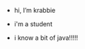 - hi, I’m krabbie
- i'm a student

- i know a bit of java!!!!!





<!---
kr4bbi5/kr4bbi5 is a ✨ special ✨ repository because its `README.md` (this file) appears on your GitHub profile.
You can click the Preview link to take a look at your changes.
--->
